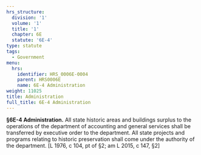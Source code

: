 ```yaml
---
hrs_structure:
  division: '1'
  volume: '1'
  title: '1'
  chapter: 6E
  statute: '6E-4'
type: statute
tags:
  - Government
menu:
  hrs:
    identifier: HRS_0006E-0004
    parent: HRS0006E
    name: 6E-4 Administration
weight: 11025
title: Administration
full_title: 6E-4 Administration
---
```

**§6E-4 Administration.** All state historic areas and buildings surplus to the operations of the department of accounting and general services shall be transferred by executive order to the department. All state projects and programs relating to historic preservation shall come under the authority of the department. [L 1976, c 104, pt of §2; am L 2015, c 147, §2]